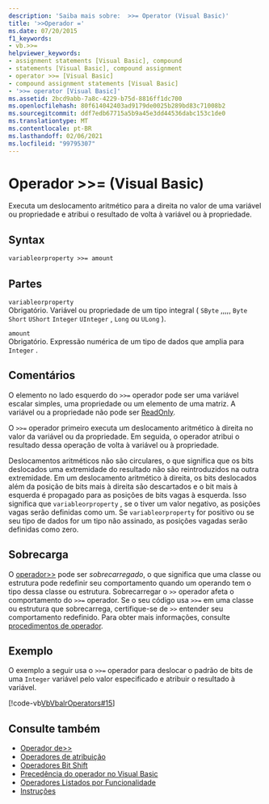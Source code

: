 ```yaml
---
description: 'Saiba mais sobre:  >>= Operator (Visual Basic)'
title: '>>Operador ='
ms.date: 07/20/2015
f1_keywords:
- vb.>>=
helpviewer_keywords:
- assignment statements [Visual Basic], compound
- statements [Visual Basic], compound assignment
- operator >>= [Visual Basic]
- compound assignment statements [Visual Basic]
- '>>= operator [Visual Basic]'
ms.assetid: 2bcd9abb-7a8c-4229-b75d-8816ff1dc700
ms.openlocfilehash: 80f614042403ad9179de0025b289bd83c71008b2
ms.sourcegitcommit: ddf7edb67715a5b9a45e3dd44536dabc153c1de0
ms.translationtype: MT
ms.contentlocale: pt-BR
ms.lasthandoff: 02/06/2021
ms.locfileid: "99795307"
---
```

# <a name="-operator-visual-basic"></a>Operador >>= (Visual Basic)

Executa um deslocamento aritmético para a direita no valor de uma variável ou propriedade e atribui o resultado de volta à variável ou à propriedade.  
  
## <a name="syntax"></a>Syntax  
  
```vb  
variableorproperty >>= amount  
```  
  
## <a name="parts"></a>Partes  

 `variableorproperty`  
 Obrigatório. Variável ou propriedade de um tipo integral ( `SByte` ,,,,, `Byte` `Short` `UShort` `Integer` `UInteger` , `Long` ou `ULong` ).  
  
 `amount`  
 Obrigatório. Expressão numérica de um tipo de dados que amplia para `Integer` .  
  
## <a name="remarks"></a>Comentários  

 O elemento no lado esquerdo do `>>=` operador pode ser uma variável escalar simples, uma propriedade ou um elemento de uma matriz. A variável ou a propriedade não pode ser [ReadOnly](../modifiers/readonly.md).  
  
 O `>>=` operador primeiro executa um deslocamento aritmético à direita no valor da variável ou da propriedade. Em seguida, o operador atribui o resultado dessa operação de volta à variável ou à propriedade.  
  
 Deslocamentos aritméticos não são circulares, o que significa que os bits deslocados uma extremidade do resultado não são reintroduzidos na outra extremidade. Em um deslocamento aritmético à direita, os bits deslocados além da posição de bits mais à direita são descartados e o bit mais à esquerda é propagado para as posições de bits vagas à esquerda. Isso significa que `variableorproperty` , se o tiver um valor negativo, as posições vagas serão definidas como um. Se `variableorproperty` for positivo ou se seu tipo de dados for um tipo não assinado, as posições vagadas serão definidas como zero.  
  
## <a name="overloading"></a>Sobrecarga  

 O [ operador>>](right-shift-operator.md) pode ser *sobrecarregado*, o que significa que uma classe ou estrutura pode redefinir seu comportamento quando um operando tem o tipo dessa classe ou estrutura. Sobrecarregar o `>>` operador afeta o comportamento do `>>=` operador. Se o seu código usa `>>=` em uma classe ou estrutura que sobrecarrega, certifique-se de `>>` entender seu comportamento redefinido. Para obter mais informações, consulte [procedimentos de operador](../../programming-guide/language-features/procedures/operator-procedures.md).  
  
## <a name="example"></a>Exemplo  

 O exemplo a seguir usa o `>>=` operador para deslocar o padrão de bits de uma `Integer` variável pelo valor especificado e atribuir o resultado à variável.  
  
 [!code-vb[VbVbalrOperators#15](~/samples/snippets/visualbasic/VS_Snippets_VBCSharp/VbVbalrOperators/VB/Class1.vb#15)]  
  
## <a name="see-also"></a>Consulte também

- [ Operador de>> ](right-shift-operator.md)
- [Operadores de atribuição](assignment-operators.md)
- [Operadores Bit Shift](bit-shift-operators.md)
- [Precedência do operador no Visual Basic](operator-precedence.md)
- [Operadores Listados por Funcionalidade](operators-listed-by-functionality.md)
- [Instruções](../../programming-guide/language-features/statements.md)

